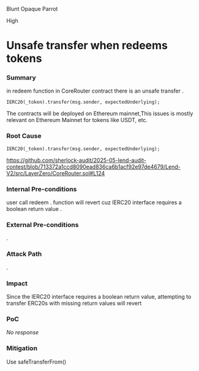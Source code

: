 Blunt Opaque Parrot

High

# Unsafe transfer when redeems tokens

### Summary

in redeem function in CoreRouter contract there is an unsafe transfer .
```solidity
IERC20(_token).transfer(msg.sender, expectedUnderlying);
```
The contracts will be deployed on Ethereum mainnet,This issues is mostly relevant on Ethereum Mainnet for tokens like USDT, etc.

### Root Cause

```solidity
IERC20(_token).transfer(msg.sender, expectedUnderlying);
```
https://github.com/sherlock-audit/2025-05-lend-audit-contest/blob/713372a1ccd8090ead836ca6b1acf92e97de4679/Lend-V2/src/LayerZero/CoreRouter.sol#L124

### Internal Pre-conditions

user call redeem . 
function will revert cuz IERC20 interface requires a boolean return value .

### External Pre-conditions

.

### Attack Path

.

### Impact

Since the IERC20 interface requires a boolean return value, attempting to transfer ERC20s with missing return values will revert

### PoC

_No response_

### Mitigation

Use safeTransferFrom()